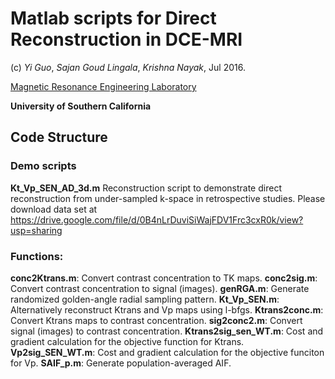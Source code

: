 Matlab scripts for Direct Reconstruction in DCE-MRI
============================================================

(c) *Yi Guo*, *Sajan Goud Lingala*, *Krishna Nayak*, Jul 2016.

[Magnetic Resonance Engineering Laboratory](https://mrel.usc.edu)

**University of Southern California**

Code Structure
--------------
### Demo scripts
**Kt_Vp_SEN_AD_3d.m**
Reconstruction script to demonstrate direct reconstruction from under-sampled k-space in retrospective studies.
Please download data set at https://drive.google.com/file/d/0B4nLrDuviSiWajFDV1Frc3cxR0k/view?usp=sharing

### Functions: 
**conc2Ktrans.m**: 
	Convert contrast concentration to TK maps.
**conc2sig.m**: 
	Convert contrast concentration to signal (images).
**genRGA.m**: 
	Generate randomized golden-angle radial sampling pattern.
**Kt_Vp_SEN.m**: 
	Alternatively reconstruct Ktrans and Vp maps using l-bfgs.
**Ktrans2conc.m**: 
	Convert Ktrans maps to contrast concentration.
**sig2conc2.m**: 
	Convert signal (images) to contrast concentration.
**Ktrans2sig_sen_WT.m**: 
	Cost and gradient calculation for the objective function for Ktrans.
**Vp2sig_SEN_WT.m**: 
	Cost and gradient calculation for the objective funciton for Vp.
**SAIF_p.m**: 
	Generate population-averaged AIF.
